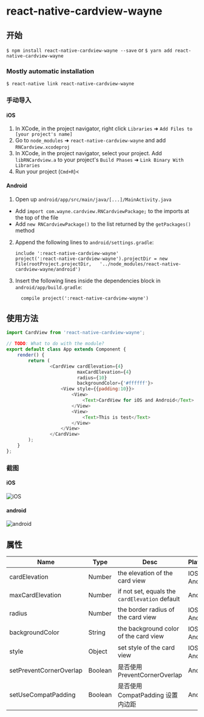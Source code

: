 
# react-native-cardview-wayne

## 开始

`$ npm install react-native-cardview-wayne --save`
or
`$ yarn add react-native-cardview-wayne`

### Mostly automatic installation

`$ react-native link react-native-cardview-wayne`

### 手动导入


#### iOS

1. In XCode, in the project navigator, right click `Libraries` ➜ `Add Files to [your project's name]`
2. Go to `node_modules` ➜ `react-native-cardview-wayne` and add `RNCardview.xcodeproj`
3. In XCode, in the project navigator, select your project. Add `libRNCardview.a` to your project's `Build Phases` ➜ `Link Binary With Libraries`
4. Run your project (`Cmd+R`)<

#### Android

1. Open up `android/app/src/main/java/[...]/MainActivity.java`
  - Add `import com.wayne.cardview.RNCardviewPackage;` to the imports at the top of the file
  - Add `new RNCardviewPackage()` to the list returned by the `getPackages()` method
2. Append the following lines to `android/settings.gradle`:
  	```
  	include ':react-native-cardview-wayne'
  	project(':react-native-cardview-wayne').projectDir = new File(rootProject.projectDir, 	'../node_modules/react-native-cardview-wayne/android')
  	```
3. Insert the following lines inside the dependencies block in `android/app/build.gradle`:
  	```
      compile project(':react-native-cardview-wayne')
  	```


## 使用方法
```javascript
import CardView from 'react-native-cardview-wayne';

// TODO: What to do with the module?
export default class App extends Component {
    render() {
        return (
				<CardView cardElevation={4}
                          maxCardElevation={4}
                          radius={10}
                          backgroundColor={'#ffffff'}>
                    <View style={{padding:10}}>
                        <View>
                            <Text>CardView for iOS and Android</Text>
                        </View>
                        <View>
                            <Text>This is test</Text>
                        </View>
                    </View>
                </CardView>
        );
    }
};
```
### 截图
#### iOS
![iOS](https://github.com/wayne214/react-native-cardview-wayne/raw/master/screenshots/ios.png)
#### android
![android](https://github.com/wayne214/react-native-cardview-wayne/raw/master/screenshots/android.png)

## 属性
Name | Type | Desc | Platform
---|---|---|---
cardElevation | Number | the elevation of the card view | IOS、Android
maxCardElevation | Number | if not set, equals the ``` cardElevation ``` default | Android
radius | Number | the border radius of the card view | IOS、Android
backgroundColor | String | the background color of the card view | IOS、Android
style | Object | set style of the card view | IOS、Android
setPreventCornerOverlap | Boolean | 是否使用PreventCornerOverlap | Android
setUseCompatPadding | Boolean | 是否使用CompatPadding 设置内边距 | Android